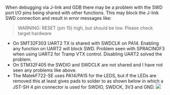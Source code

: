 When debugging via J-link and GDB there may be a problem with the SWD port I/O pins being shared with other functions. This may block the J-link SWD connection and result in error messages like:
 
> WARNING: RESET (pin 15) high, but should be low. Please check target hardware

* On SMT32F303 UART2 TX is shared with SWDCLK on PA14. Enabling any function on UART2 will block SWD. Problem seen with SPRACINGF3 when using UART2 for Tramp VTX control. Disabling UART2 solved the problem.
* On STM32F405 the SWDIO and SWDCLK are not shared and I have not seen any problems like above.
* The MatekF722-SE uses PA14/PA15 for the LEDS, but if the LEDs are removed this at least gives pads to solder to as shown below in which a JST-SH 4 pin connector is used for SWDIO, SWDCK, 3V3 and GND.
![](https://user-images.githubusercontent.com/11480839/63185119-0fb64c00-c051-11e9-9bdb-56a7244bf62e.jpeg)